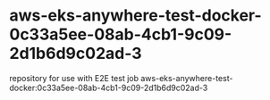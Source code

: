 # aws-eks-anywhere-test-docker-0c33a5ee-08ab-4cb1-9c09-2d1b6d9c02ad-3
repository for use with E2E test job aws-eks-anywhere-test-docker:0c33a5ee-08ab-4cb1-9c09-2d1b6d9c02ad-3
